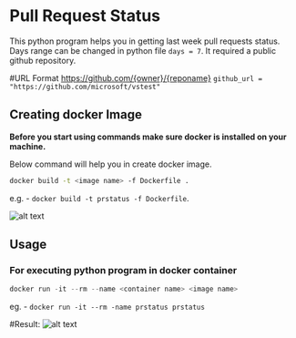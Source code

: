 # Pull Request Status

This python program helps you in getting last week pull requests status. Days range can be changed in python file `days = 7`. It required a public github repository.

#URL Format
https://github.com/{owner}/{reponame}
`github_url = "https://github.com/microsoft/vstest"`
## Creating docker Image
**Before you start using commands make sure docker is installed on your machine.**

Below command will help you in create docker image.

```bash
docker build -t <image name> -f Dockerfile .
```
e.g. - `docker build -t prstatus -f Dockerfile`.

![alt text](https://i.ibb.co/84M6FvX/build-image.jpg)
## Usage
### For executing python program in docker container
```python
docker run -it --rm --name <container name> <image name> 
```
eg. - `docker run -it --rm -name prstatus prstatus`

#Result:
![alt text](https://i.ibb.co/wwJ66dr/build-image2.jpg)
